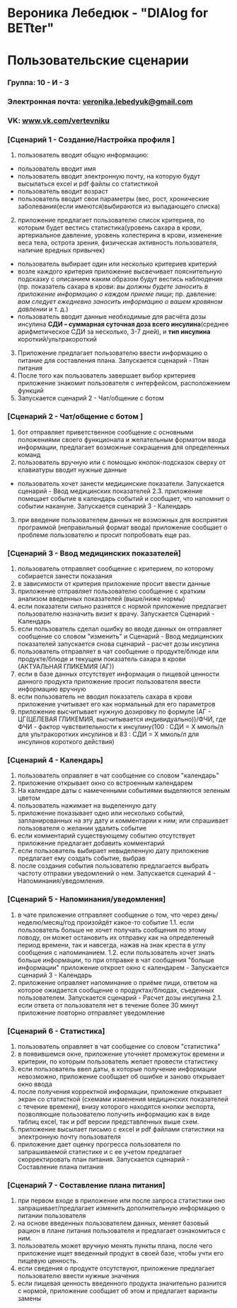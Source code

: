 # Вероника Лебедюк - "DIAlog for BETter"
# Пользовательские сценарии

### Группа: 10 - И - 3
### Электронная почта: veronika.lebedyuk@gmail.com
### VK: www.vk.com/vertevniku

### [Сценарий 1 - Создание/Настройка профиля  ]
1. пользователь вводит общую информацию:
  * пользователь вводит имя
  * пользователь вводит электронную почту, на которую будут высылаться exсel и pdf файлы со статистикой
  * пользователь вводит возраст
  * пользователь вводит свои параметры (вес, рост, хронические заболевания(если имеются)выбираются из выпадающего списка)
2. приложение предлагает пользователю список критериев, по которым будет вестись статистика(уровень сахара в крови, артериальное давление, уровень холестерина в крови, изменение веса тела, острота зрения, физическая активность пользователя, наличие вредных привычек)
  * пользователь выбирает один или несколько критериев критерий
  * возле каждого критерия приложение высвечивает пояснительную подсказку с описанием каким образом будут вестись наблюдения (пр. показатель сахара в крови: *вы должны будете заносить в приложение информацию о каждом приеме пищи*; пр. давление: *вам следует ежедневно заносить информацию о вашем кровяном давлении* и т. д.)
  * пользователь вводит данные необходимые для расчёта дозы инсулина **СДИ – суммарная суточная доза всего инсулина**(среднее арифметическое СДИ за несколько, 3-7 дней), и **тип инсулина** короткий/ультракороткий
3. Приложение предлагает пользователю ввести информацию о питание для составления плана. Запускается сценарий  - План питания
4. После того как пользователь завершает выбор критериев приложение знакомит пользователя с интерфейсом, расположением функций
5. Запускается сценарий 2 - Чат/общение с ботом 

### [Сценарий 2 - Чат/общение с ботом ]
1.	бот отправляет приветственное сообщение с основными положениями своего функционала и желательным форматом ввода информации, предлагает возможные сокращения для определенных команд
2.	пользователь вручную или с помощью кнопок-подсказок сверху от клавиатуры вводит нужные данные
* пользователь хочет занести медицинские показатели. Запускается сценарий - Ввод медицинских показателей
2.3.	приложение помещает событие в календарь событий и сообщает, что напомнит о событии накануне. Запускается сценарий 3 - Календарь
3.	при введение пользователем данных не возможных для восприятия программой (неправильный формат ввода) приложение сообщает о проблеме пользователю и просит попробовать еще раз.

### [Сценарий 3 - Ввод медицинских показателей]
1.	пользователь отправляет сообщение с критерием, по которому собирается занести показания
2.	в зависимости от критерия приложение просит ввести данные
3.	приложение отправляет пользователю сообщение с кратким анализом введенных показателей (выше/ниже нормы)
4.	если показатели сильно разнятся с нормой приложение предлагает пользователю назначить визит к врачу. Запускается Сценарий - Календарь
5.	если пользователь сделал ошибку во вводе данных он отправляет сообщение со словом "изменить" и Сценарий - Ввод медицинских показателей запускается снова
сценарий - расчет дозы инсулина
1.	пользователь отправляет в чат сообщение о продукте/блюде или продукте/блюде и текущем показатель сахара в крови (АКТУАЛЬНАЯ ГЛИКЕМИЯ (АГ))
2.	если в базе данных отсутствует информация о пищевой ценности данного продукта приложение просит пользователя ввести информацию вручную
3.	если пользователь не вводил показатель сахара в крови приложение учитывает его как нормальный для его параметров
4.	приложение высчитывает нужную дозировку по формуле (АГ - ЦГ(ЦЕЛЕВАЯ ГЛИКЕМИЯ, высчитывается индивидуально))/ФЧИ, где ФЧИ - фактор чувствительности к инсулину(100 : СДИ = Х ммоль/л для ультракоротких инсулинов и 83 : СДИ = Х ммоль/л для инсулинов короткого действия)

### [Сценарий 4 - Календарь]
1.	пользователь оправляет в чат сообщение со словом "календарь"
2.	приложение открывает окно со встроенным календарем
3.	На календаре даты с намеченными событиями выделяются зеленым цветом
4.	пользователь нажимает на выделенную дату
5.	приложение показывает одно или несколько событий, запланированных на эту дату и  комментарии к ним; или спрашивает пользователя о желании удалить событие
6.	если комментарий существующему событию отсутствует приложение предлагает добавить комментарий
7.	если пользователь выбирает невыделенную дату приложение предлагает ему создать событие, выбрав 
8.	после создания события пользователю предлагается выбрать частоту отправки уведомлений о нем. Запускается сценарий 4 - Напоминания/уведомления.

### [Сценарий 5 - Напоминания/уведомления]
1.	в чате приложение отправляет сообщение о том, что через день/неделю/месяц/год произойдёт какое-то событие
1.1.	если пользователь больше не хочет получать сообщения по этому поводу, он может остановить их отправку как на определенный период времени, так и навсегда, нажав на знак креста в углу сообщения с напоминанием.
1.2.	если пользователь хочет знать больше информации, то при отправке в чат сообщения "больше информации" приложение откроет окно с календарем - Запускается сценарий 3 - Календарь
2.	приложение оправляет напоминание о приёме пищи, ответом на которое ожидается сообщение о продуктах/блюдах, съеденных пользователем. Запускается сценарий - Расчет дозы инсулина
2.1.	если ответа от пользователя нет в течение более 30 минут приложение повторно отправляет уведомление

### [Сценарий 6 - Статистика]
1.	пользователь оправляет в чат сообщение со словом "статистика"
2.	в появившемся окне, приложение уточняет промежуток времени и критерии, по которым пользователь желает провести статистику
3.	если пользователь ввел даты, в которые получение информации невозможно, приложение сообщает об ошибке и заново открывает окно ввода
4.	после получения корректной информации, приложение открывает экран со статисткой (схемами изменения медицинских показателей с течение времени), внизу которого находятся кнопки экспорта, позволяющие пользователю получить информацию как в виде таблиц excel, так и pdf версии представленных выше схем.
5.	приложение высылает письмо с exсel и pdf файлами статистики на электронную почту пользователя
6.	приложение дает оценку прогресса пользователя по запрашиваемой статистике и с ее учетом предлагает скорректировать план питания. Запускается сценарий  - Составление плана питания 

### [Сценарий 7 - Составление плана питания]
1.	при первом входе в приложение или после запроса статистики оно  запрашивает/предлагает изменить дополнительную информацию о питании пользователя
2.	 на основе введенных пользователем данных, меняет базовый рацион в плане питания пользователя и предлагает ознакомиться с ним.
3.	пользователь может вручную менять пункты плана, после чего приложение ищет введенный продукт в своей базе, чтобы учти его пищевую ценность.
4.	если сведения о продукте отсутствуют, приложение предлагает пользователю ввести нужные значения
5.	если пищевая ценность введенного продукта значительно разнится с нормой, приложение сообщает об этом и предлагает варианты замены

